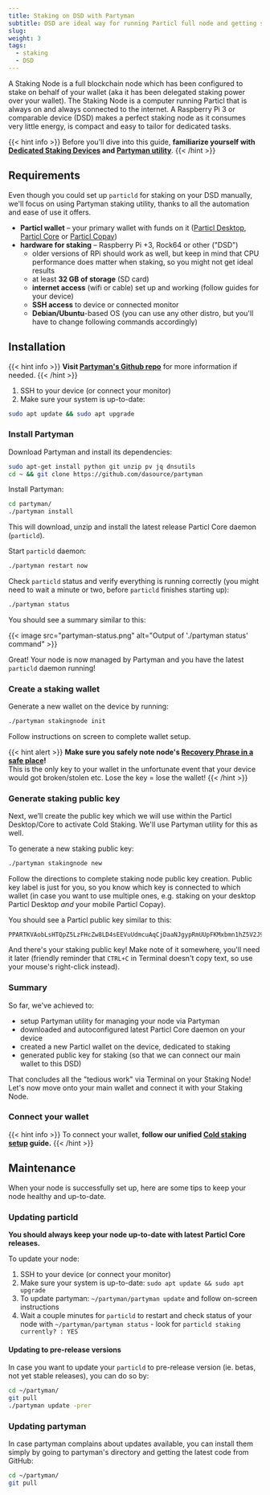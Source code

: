 ```yaml
---
title: Staking on DSD with Partyman
subtitle: DSD are ideal way for running Particl full node and getting staking rewards for securing the network 24/7
slug: 
weight: 3
tags:
  - staking
  - DSD
---
```


A Staking Node is a full blockchain node which has been configured to stake on behalf of your wallet (aka it has been delegated staking power over your wallet). The Staking Node is a computer running Particl that is always on and always connected to the internet. A Raspberry Pi 3 or comparable device (DSD) makes a perfect staking node as it consumes very little energy, is compact and easy to tailor for dedicated tasks.

{{< hint info >}}
Before you'll dive into this guide, **familiarize yourself with [Dedicated Staking Devices](/learn/staking/dedicated-devices/) and [Partyman utility](/learn/staking/partyman/)**.
{{< /hint >}}


## Requirements

Even though you could set up `particld` for staking on your DSD manually, we'll focus on using Partyman staking utility, thanks to all the automation and ease of use it offers.

- **Particl wallet** – your primary wallet with funds on it ([Particl Desktop](/tutorial/wallets/particl-desktop/), [Particl Core](/tutorial/wallets/particl-core/) or [Particl Copay](/tutorial/wallets/particl-copay/))
- **hardware for staking** – Raspberry Pi +3, Rock64 or other ("DSD")
  - older versions of RPi should work as well, but keep in mind that CPU performance does matter when staking, so you might not get ideal results
  - at least **32 GB of storage** (SD card)
  - **internet access** (wifi or cable) set up and working (follow guides for your device)
  - **SSH access** to device or connected monitor
  - **Debian/Ubuntu**-based OS (you can use any other distro, but you'll have to change following commands accordingly)

## Installation

{{< hint info >}}
**Visit [Partyman's Github repo](https://github.com/dasource/partyman)** for more information if needed.
{{< /hint >}}

1. SSH to your device (or connect your monitor)
2. Make sure your system is up-to-date:

```bash
sudo apt update && sudo apt upgrade
```

### Install Partyman

Download Partyman and install its dependencies:

```bash
sudo apt-get install python git unzip pv jq dnsutils
cd ~ && git clone https://github.com/dasource/partyman
```

Install Partyman:

```bash
cd partyman/
./partyman install
```

This will download, unzip and install the latest release Particl Core daemon (`particld`).

Start `particld` daemon:

```bash
./partyman restart now
```

Check `particld` status and verify everything is running correctly (you might need to wait a minute or two, before `particld` finishes starting up):

```bash
./partyman status
```

You should see a summary similar to this:

{{< image src="partyman-status.png" alt="Output of './partyman status' command" >}}

Great! Your node is now managed by Partyman and you have the latest `particld` daemon running!


### Create a staking wallet

Generate a new wallet on the device by running:

```bash
./partyman stakingnode init
```

Follow instructions on screen to complete wallet setup.

{{< hint alert >}}
**Make sure you safely note node's [Recovery Phrase in a safe place](/tutorial/security/recovery-phrase/)!**\
This is the only key to your wallet in the unfortunate event that your device would got broken/stolen etc. Lose the key = lose the wallet!
{{< /hint >}}


### Generate staking public key

Next, we’ll create the public key which we will use within the Particl Desktop/Core to activate Cold Staking. We'll use Partyman utility for this as well.

To generate a new staking public key:

```bash
./partyman stakingnode new
```

Follow the directions to complete staking node public key creation. Public key label is just for you, so you know which key is connected to which wallet (in case you want to use multiple ones, e.g. staking on your desktop Particl Desktop _and_ your mobile Particl Copay).

You should see a Particl public key similar to this:

```
PPARTKVAobLsHTQpZ5LzFHcZw8LD4sEEVuUdmcuAqCjDaaNJgypRmUUpFKMxbmn1hZ5V2J9SaG1QusCrngC9iiBAA8LvxVRx9aLBPjGeY4PtrxzW
```

And there's your staking public key! Make note of it somewhere, you'll need it later (friendly reminder that `CTRL+C` in Terminal doesn't copy text, so use your mouse's right-click instead).

### Summary

So far, we've achieved to:

- setup Partyman utility for managing your node via Partyman
- downloaded and autoconfigured latest Particl Core daemon on your device
- created a new Particl wallet on the device, dedicated to staking
- generated public key for staking (so that we can connect our main wallet to this DSD)

That concludes all the "tedious work" via Terminal on your Staking Node! Let's now move onto your main wallet and connect it with your Staking Node.

### Connect your wallet

{{< hint info >}}
To connect your wallet, **follow our unified [Cold staking setup](/tutorial/staking/cold-staking#connect-your-wallet) guide.**
{{< /hint >}}


## Maintenance

When your node is successfully set up, here are some tips to keep your node healthy and up-to-date.

### Updating particld

**You should always keep your node up-to-date with latest Particl Core releases.**

To update your node:

1. SSH to your device (or connect your monitor)
2. Make sure your system is up-to-date: `sudo apt update && sudo apt upgrade`
3. To update partyman: `~/partyman/partyman update` and follow on-screen instructions
4. Wait a couple minutes for `particld` to restart and check status of your node with `~/partyman/partyman status` - look for `particld staking currently? : YES`

#### Updating to pre-release versions

In case you want to update your `particld` to pre-release version (ie. betas, not yet stable releases), you can do so by:

```bash
cd ~/partyman/
git pull
./partyman update -prer
```

### Updating partyman

In case partyman complains about updates available, you can install them simply by going to partyman's directory and getting the latest code from GitHub:

```bash
cd ~/partyman/
git pull
```
